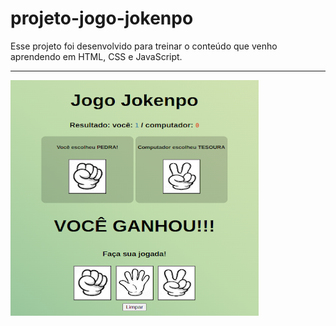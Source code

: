 # projeto-jogo-jokenpo

Esse projeto foi desenvolvido para treinar o conteúdo que venho aprendendo em HTML, CSS e JavaScript.

***

![inicio do jogo](fotos/jokenpo-ganhou.png)

